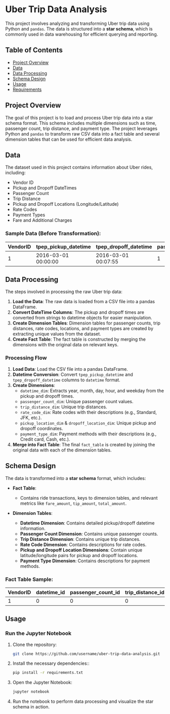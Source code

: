 # Uber Trip Data Analysis

This project involves analyzing and transforming Uber trip data using Python and `pandas`. The data is structured into a **star schema**, which is commonly used in data warehousing for efficient querying and reporting.

## Table of Contents
- [Project Overview](#project-overview)
- [Data](#data)
- [Data Processing](#data-processing)
- [Schema Design](#schema-design)
- [Usage](#usage)
- [Requirements](#requirements)

## Project Overview

The goal of this project is to load and process Uber trip data into a star schema format. This schema includes multiple dimensions such as time, passenger count, trip distance, and payment type. The project leverages Python and `pandas` to transform raw CSV data into a fact table and several dimension tables that can be used for efficient data analysis.

## Data

The dataset used in this project contains information about Uber rides, including:

- Vendor ID
- Pickup and Dropoff DateTimes
- Passenger Count
- Trip Distance
- Pickup and Dropoff Locations (Longitude/Latitude)
- Rate Codes
- Payment Types
- Fare and Additional Charges

### Sample Data (Before Transformation):
| VendorID | tpep_pickup_datetime  | tpep_dropoff_datetime | passenger_count | trip_distance | pickup_longitude | pickup_latitude | payment_type | fare_amount | tip_amount |
|----------|-----------------------|-----------------------|-----------------|---------------|------------------|-----------------|--------------|-------------|------------|
| 1        | 2016-03-01 00:00:00   | 2016-03-01 00:07:55   | 1               | 2.50          | -73.976746       | 40.765152        | 1            | 9.0         | 2.05       |

## Data Processing

The steps involved in processing the raw Uber trip data:

1. **Load the Data**: The raw data is loaded from a CSV file into a pandas DataFrame.
2. **Convert DateTime Columns**: The pickup and dropoff times are converted from strings to datetime objects for easier manipulation.
3. **Create Dimension Tables**: Dimension tables for passenger counts, trip distances, rate codes, locations, and payment types are created by extracting unique values from the dataset.
4. **Create Fact Table**: The fact table is constructed by merging the dimensions with the original data on relevant keys.

### Processing Flow
1. **Load Data**: Load the CSV file into a pandas DataFrame.
2. **Datetime Conversion**: Convert `tpep_pickup_datetime` and `tpep_dropoff_datetime` columns to `datetime` format.
3. **Create Dimensions**:
    - `datetime_dim`: Extracts year, month, day, hour, and weekday from the pickup and dropoff times.
    - `passenger_count_dim`: Unique passenger count values.
    - `trip_distance_dim`: Unique trip distances.
    - `rate_code_dim`: Rate codes with their descriptions (e.g., Standard, JFK, etc.).
    - `pickup_location_dim` & `dropoff_location_dim`: Unique pickup and dropoff coordinates.
    - `payment_type_dim`: Payment methods with their descriptions (e.g., Credit card, Cash, etc.).
4. **Merge into Fact Table**: The final `fact_table` is created by joining the original data with each of the dimension tables.

## Schema Design

The data is transformed into a **star schema** format, which includes:

- **Fact Table**:
  - Contains ride transactions, keys to dimension tables, and relevant metrics like `fare_amount`, `tip_amount`, `total_amount`.
  
- **Dimension Tables**:
  - **Datetime Dimension**: Contains detailed pickup/dropoff datetime information.
  - **Passenger Count Dimension**: Contains unique passenger counts.
  - **Trip Distance Dimension**: Contains unique trip distances.
  - **Rate Code Dimension**: Contains descriptions for rate codes.
  - **Pickup and Dropoff Location Dimensions**: Contain unique latitude/longitude pairs for pickup and dropoff locations.
  - **Payment Type Dimension**: Contains descriptions for payment methods.

### Fact Table Sample:
| VendorID | datetime_id | passenger_count_id | trip_distance_id | rate_code_id | payment_type_id | fare_amount | tip_amount | total_amount |
|----------|-------------|--------------------|------------------|--------------|-----------------|-------------|------------|--------------|
| 1        | 0           | 0                  | 0                | 0            | 0               | 9.0         | 2.05       | 12.35        |

## Usage

### Run the Jupyter Notebook

1. Clone the repository:
   ```bash
   git clone https://github.com/username/uber-trip-data-analysis.git
   
2. Install the necessary dependencies::
   ```bash
   pip install -r requirements.txt
   
3. Open the Jupyter Notebook:
   ```bash
   jupyter notebook
   
4. Run the notebook to perform data processing and visualize the star schema in action.

